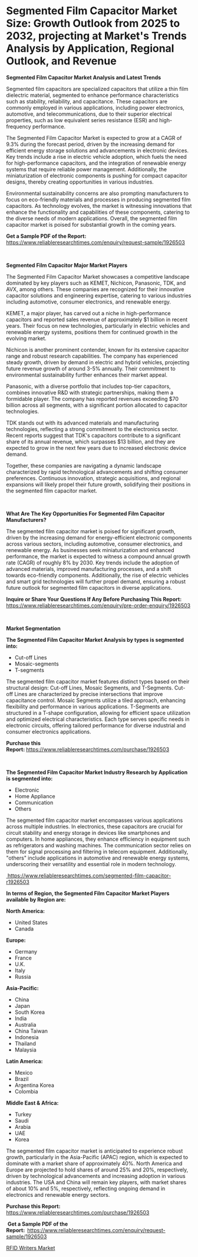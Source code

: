 <p><h1>Segmented Film Capacitor Market Size: Growth Outlook from 2025 to 2032, projecting at Market's Trends Analysis by Application, Regional Outlook, and Revenue</h1></p><p><strong>Segmented Film Capacitor Market Analysis and Latest Trends</strong></p>
<p><p>Segmented film capacitors are specialized capacitors that utilize a thin film dielectric material, segmented to enhance performance characteristics such as stability, reliability, and capacitance. These capacitors are commonly employed in various applications, including power electronics, automotive, and telecommunications, due to their superior electrical properties, such as low equivalent series resistance (ESR) and high-frequency performance.</p><p>The Segmented Film Capacitor Market is expected to grow at a CAGR of 9.3% during the forecast period, driven by the increasing demand for efficient energy storage solutions and advancements in electronic devices. Key trends include a rise in electric vehicle adoption, which fuels the need for high-performance capacitors, and the integration of renewable energy systems that require reliable power management. Additionally, the miniaturization of electronic components is pushing for compact capacitor designs, thereby creating opportunities in various industries. </p><p>Environmental sustainability concerns are also prompting manufacturers to focus on eco-friendly materials and processes in producing segmented film capacitors. As technology evolves, the market is witnessing innovations that enhance the functionality and capabilities of these components, catering to the diverse needs of modern applications. Overall, the segmented film capacitor market is poised for substantial growth in the coming years.</p></p>
<p><strong>Get a Sample PDF of the Report:&nbsp;</strong> <a href="https://www.reliableresearchtimes.com/enquiry/request-sample/1926503?utm_campaign=2183&utm_medium=2&utm_source=Github&utm_content=ia&utm_term=10022025&utm_id=segmented-film-capacitor">https://www.reliableresearchtimes.com/enquiry/request-sample/1926503</a></p>
<p>&nbsp;</p>
<p><strong>Segmented Film Capacitor Major Market Players</strong></p>
<p><p>The Segmented Film Capacitor Market showcases a competitive landscape dominated by key players such as KEMET, Nichicon, Panasonic, TDK, and AVX, among others. These companies are recognized for their innovative capacitor solutions and engineering expertise, catering to various industries including automotive, consumer electronics, and renewable energy.</p><p>KEMET, a major player, has carved out a niche in high-performance capacitors and reported sales revenue of approximately $1 billion in recent years. Their focus on new technologies, particularly in electric vehicles and renewable energy systems, positions them for continued growth in the evolving market.</p><p>Nichicon is another prominent contender, known for its extensive capacitor range and robust research capabilities. The company has experienced steady growth, driven by demand in electric and hybrid vehicles, projecting future revenue growth of around 3-5% annually. Their commitment to environmental sustainability further enhances their market appeal.</p><p>Panasonic, with a diverse portfolio that includes top-tier capacitors, combines innovative R&D with strategic partnerships, making them a formidable player. The company has reported revenues exceeding $70 billion across all segments, with a significant portion allocated to capacitor technologies.</p><p>TDK stands out with its advanced materials and manufacturing technologies, reflecting a strong commitment to the electronics sector. Recent reports suggest that TDK's capacitors contribute to a significant share of its annual revenue, which surpasses $13 billion, and they are expected to grow in the next few years due to increased electronic device demand.</p><p>Together, these companies are navigating a dynamic landscape characterized by rapid technological advancements and shifting consumer preferences. Continuous innovation, strategic acquisitions, and regional expansions will likely propel their future growth, solidifying their positions in the segmented film capacitor market.</p></p>
<p>&nbsp;</p>
<p><strong>What Are The Key Opportunities For Segmented Film Capacitor Manufacturers?</strong></p>
<p><p>The segmented film capacitor market is poised for significant growth, driven by the increasing demand for energy-efficient electronic components across various sectors, including automotive, consumer electronics, and renewable energy. As businesses seek miniaturization and enhanced performance, the market is expected to witness a compound annual growth rate (CAGR) of roughly 8% by 2030. Key trends include the adoption of advanced materials, improved manufacturing processes, and a shift towards eco-friendly components. Additionally, the rise of electric vehicles and smart grid technologies will further propel demand, ensuring a robust future outlook for segmented film capacitors in diverse applications.</p></p>
<p><strong>Inquire or Share Your Questions If Any Before Purchasing This Report:</strong> <a href="https://www.reliableresearchtimes.com/enquiry/pre-order-enquiry/1926503?utm_campaign=2183&utm_medium=2&utm_source=Github&utm_content=ia&utm_term=10022025&utm_id=segmented-film-capacitor">https://www.reliableresearchtimes.com/enquiry/pre-order-enquiry/1926503</a></p>
<p>&nbsp;</p>
<p><strong>Market Segmentation</strong></p>
<p><strong>The Segmented Film Capacitor Market Analysis by types is segmented into:</strong></p>
<p><ul><li>Cut-off Lines</li><li>Mosaic-segments</li><li>T-segments</li></ul></p>
<p><p>The segmented film capacitor market features distinct types based on their structural design: Cut-off Lines, Mosaic Segments, and T-Segments. Cut-off Lines are characterized by precise intersections that improve capacitance control. Mosaic Segments utilize a tiled approach, enhancing flexibility and performance in various applications. T-Segments are structured in a T-shape configuration, allowing for efficient space utilization and optimized electrical characteristics. Each type serves specific needs in electronic circuits, offering tailored performance for diverse industrial and consumer electronics applications.</p></p>
<p><strong>Purchase this Report:&nbsp;</strong><a href="https://www.reliableresearchtimes.com/purchase/1926503?utm_campaign=2183&utm_medium=2&utm_source=Github&utm_content=ia&utm_term=10022025&utm_id=segmented-film-capacitor">https://www.reliableresearchtimes.com/purchase/1926503</a></p>
<p>&nbsp;</p>
<p><strong>The Segmented Film Capacitor Market Industry Research by Application is segmented into:</strong></p>
<p><ul><li>Electronic</li><li>Home Appliance</li><li>Communication</li><li>Others</li></ul></p>
<p><p>The segmented film capacitor market encompasses various applications across multiple industries. In electronics, these capacitors are crucial for circuit stability and energy storage in devices like smartphones and computers. In home appliances, they enhance efficiency in equipment such as refrigerators and washing machines. The communication sector relies on them for signal processing and filtering in telecom equipment. Additionally, "others" include applications in automotive and renewable energy systems, underscoring their versatility and essential role in modern technology.</p></p>
<p><a href="https://www.reliableresearchtimes.com/segmented-film-capacitor-r1926503?utm_campaign=2183&utm_medium=2&utm_source=Github&utm_content=ia&utm_term=10022025&utm_id=segmented-film-capacitor">&nbsp;https://www.reliableresearchtimes.com/segmented-film-capacitor-r1926503</a></p>
<p><strong>In terms of Region, the Segmented Film Capacitor Market Players available by Region are:</strong></p>
<p>
    <p> <strong> North America: </strong>
        <ul>
            <li>United States</li>
            <li>Canada</li>
        </ul>
        </p> 
    <p> <strong> Europe: </strong>
        <ul>
            <li>Germany</li>
            <li>France</li>
            <li>U.K.</li>
            <li>Italy</li>
            <li>Russia</li>
        </ul>
        </p> 
    <p> <strong> Asia-Pacific: </strong>
        <ul>
            <li>China</li>
            <li>Japan</li>
            <li>South Korea</li>
            <li>India</li>
            <li>Australia</li>
            <li>China Taiwan</li>
            <li>Indonesia</li>
            <li>Thailand</li>
            <li>Malaysia</li>
        </ul>
        </p> 
    <p> <strong> Latin America: </strong>
        <ul>
            <li>Mexico</li>
            <li>Brazil</li>
            <li>Argentina Korea</li>
            <li>Colombia</li>
        </ul>
        </p> 
    <p> <strong> Middle East & Africa: </strong>
        <ul>
            <li>Turkey</li>
            <li>Saudi</li>
            <li>Arabia</li>
            <li>UAE</li>
            <li>Korea</li>
        </ul>
    </p>
    </p>
<p><p>The segmented film capacitor market is anticipated to experience robust growth, particularly in the Asia-Pacific (APAC) region, which is expected to dominate with a market share of approximately 40%. North America and Europe are projected to hold shares of around 25% and 20%, respectively, driven by technological advancements and increasing adoption in various industries. The USA and China will remain key players, with market shares of about 10% and 5%, respectively, reflecting ongoing demand in electronics and renewable energy sectors.</p></p>
<p><strong>Purchase this Report: </strong><a href="https://www.reliableresearchtimes.com/purchase/1926503?utm_campaign=2183&utm_medium=2&utm_source=Github&utm_content=ia&utm_term=10022025&utm_id=segmented-film-capacitor">https://www.reliableresearchtimes.com/purchase/1926503</a></p>
<p>&nbsp;<strong>Get a Sample PDF of the Report:&nbsp;&nbsp;</strong><a href="https://www.reliableresearchtimes.com/enquiry/request-sample/1926503?utm_campaign=2183&utm_medium=2&utm_source=Github&utm_content=ia&utm_term=10022025&utm_id=segmented-film-capacitor">https://www.reliableresearchtimes.com/enquiry/request-sample/1926503</a></p>
<p><strong></strong></p>
<p><p><a href="https://github.com/SanjidaKhan901/Market-Research-Report-List-1/blob/main/rfid-writers-market.md?utm_campaign=2183&utm_medium=2&utm_source=Github&utm_content=ia&utm_term=10022025&utm_id=segmented-film-capacitor">RFID Writers Market</a></p></p>